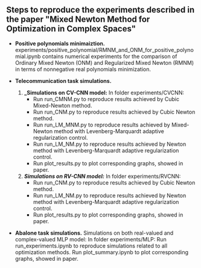 ## **Steps to reproduce the experiments described in the paper "Mixed Newton Method for Optimization in Complex Spaces"**

- **Positive polynomials minimaiztion.** 
experiments/positive_polynomial/RMNM_and_ONM_for_positive_polynomial.ipynb contains numerical experiments for the comparison of Ordinary Mixed Newton (ONM) and Regularized Mixed Newton (RMNM) in terms of nonnegative real polynomials minimization.
- **Telecommunication task simulations.**  
    1. **_Simulations on CV-CNN model:**
        In folder experiments/CVCNN:
        - Run run_CMNM.py to reproduce results achieved by Cubic Mixed-Newton method.
        - Run run_CNM.py to reproduce results achieved by Cubic Newton method.
        - Run run_LM_MNM.py to reproduce results achieved by Mixed-Newton method with Levenberg-Marquardt adaptive regularization control.
        - Run run_LM_NM.py to reproduce results achieved by Newton method with Levenberg-Marquardt adaptive regularization control.
        - Run plot_results.py to plot corresponding graphs, showed in paper.
    2. **_Simulations on RV-CNN model:_**
        In folder experiments/RVCNN:
        - Run run_CNM.py to reproduce results achieved by Cubic Newton method.
        - Run run_LM_NM.py to reproduce results achieved by Newton method with Levenberg-Marquardt adaptive regularization control.
        - Run plot_results.py to plot corresponding graphs, showed in paper.

- **Abalone task simulations.** Simulations on both real-valued and complex-valued MLP model:
    In folder experiments/MLP:
    Run run_experiments.ipynb to reproduce simulations related to all optimization methods.
    Run plot_summary.ipynb to plot corresponding graphs, showed in paper.